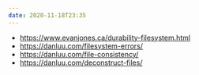 ```yaml
---
date: 2020-11-18T23:35
---
```


- https://www.evanjones.ca/durability-filesystem.html
- https://danluu.com/filesystem-errors/
- https://danluu.com/file-consistency/
- https://danluu.com/deconstruct-files/
